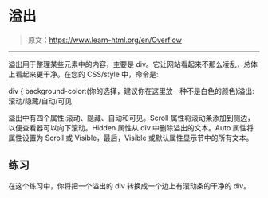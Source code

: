 # 溢出

> 原文：<https://www.learn-html.org/en/Overflow>

* * *

溢出用于整理某些元素中的内容，主要是 div。它让网站看起来不那么凌乱，总体上看起来更干净。在您的 CSS/style 中，命令是:

div { background-color:(你的选择，建议你在这里放一种不是白色的颜色)溢出:滚动/隐藏/自动/可见

溢出中有四个属性:滚动、隐藏、自动和可见。Scroll 属性将滚动条添加到侧边，以便查看器可以向下滚动。Hidden 属性从 div 中删除溢出的文本。Auto 属性将属性设置为 Scroll 或 Visible，最后，Visible 或默认属性显示节中的所有文本。

## 练习

在这个练习中，你将把一个溢出的 div 转换成一个边上有滚动条的干净的 div。